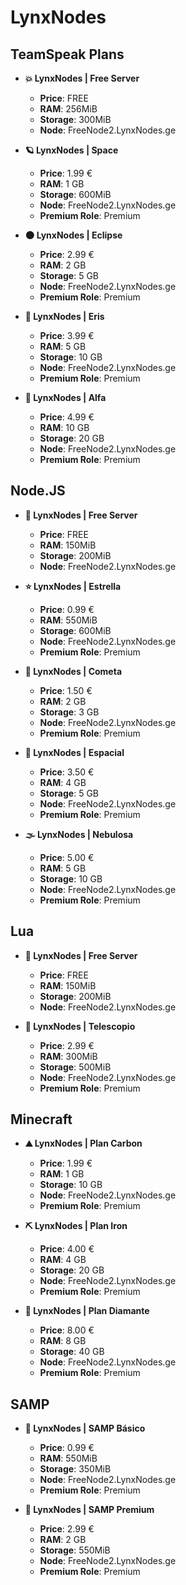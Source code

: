 # LynxNodes

## TeamSpeak Plans
- **💥 LynxNodes | Free Server**
  - **Price**: FREE
  - **RAM**: 256MiB
  - **Storage**: 300MiB
  - **Node**: FreeNode2.LynxNodes.ge

- **🪐 LynxNodes | Space**
  - **Price**: 1.99 €
  - **RAM**: 1 GB
  - **Storage**: 600MiB
  - **Node**: FreeNode2.LynxNodes.ge
  - **Premium Role**: Premium

- **🌑 LynxNodes | Eclipse**
  - **Price**: 2.99 €
  - **RAM**: 2 GB
  - **Storage**: 5 GB
  - **Node**: FreeNode2.LynxNodes.ge
  - **Premium Role**: Premium

- **🌠 LynxNodes | Eris**
  - **Price**: 3.99 €
  - **RAM**: 5 GB
  - **Storage**: 10 GB
  - **Node**: FreeNode2.LynxNodes.ge
  - **Premium Role**: Premium

- **🌟 LynxNodes | Alfa**
  - **Price**: 4.99 €
  - **RAM**: 10 GB
  - **Storage**: 20 GB
  - **Node**: FreeNode2.LynxNodes.ge
  - **Premium Role**: Premium

## Node.JS
- **🚀 LynxNodes | Free Server**
  - **Price**: FREE
  - **RAM**: 150MiB
  - **Storage**: 200MiB
  - **Node**: FreeNode2.LynxNodes.ge

- **⭐ LynxNodes | Estrella**
  - **Price**: 0.99 €
  - **RAM**: 550MiB
  - **Storage**: 600MiB
  - **Node**: FreeNode2.LynxNodes.ge
  - **Premium Role**: Premium

- **🌠 LynxNodes | Cometa**
  - **Price**: 1.50 €
  - **RAM**: 2 GB
  - **Storage**: 3 GB
  - **Node**: FreeNode2.LynxNodes.ge
  - **Premium Role**: Premium

- **🌈 LynxNodes | Espacial**
  - **Price**: 3.50 €
  - **RAM**: 4 GB
  - **Storage**: 5 GB
  - **Node**: FreeNode2.LynxNodes.ge
  - **Premium Role**: Premium

- **🌫️ LynxNodes | Nebulosa**
  - **Price**: 5.00 €
  - **RAM**: 5 GB
  - **Storage**: 10 GB
  - **Node**: FreeNode2.LynxNodes.ge
  - **Premium Role**: Premium

## Lua
- **🚀 LynxNodes | Free Server**
  - **Price**: FREE
  - **RAM**: 150MiB
  - **Storage**: 200MiB
  - **Node**: FreeNode2.LynxNodes.ge

- **🔭 LynxNodes | Telescopio**
  - **Price**: 2.99 €
  - **RAM**: 300MiB
  - **Storage**: 500MiB
  - **Node**: FreeNode2.LynxNodes.ge
  - **Premium Role**: Premium

## Minecraft
- **⛰️ LynxNodes | Plan Carbon**
  - **Price**: 1.99 €
  - **RAM**: 1 GB
  - **Storage**: 10 GB
  - **Node**: FreeNode2.LynxNodes.ge
  - **Premium Role**: Premium

- **⛏️ LynxNodes | Plan Iron**
  - **Price**: 4.00 €
  - **RAM**: 4 GB
  - **Storage**: 20 GB
  - **Node**: FreeNode2.LynxNodes.ge
  - **Premium Role**: Premium

- **💎 LynxNodes | Plan Diamante**
  - **Price**: 8.00 €
  - **RAM**: 8 GB
  - **Storage**: 40 GB
  - **Node**: FreeNode2.LynxNodes.ge
  - **Premium Role**: Premium

## SAMP
- **🎁 LynxNodes | SAMP Básico**
  - **Price**: 0.99 €
  - **RAM**: 550MiB
  - **Storage**: 350MiB
  - **Node**: FreeNode2.LynxNodes.ge
  - **Premium Role**: Premium

- **👑 LynxNodes | SAMP Premium**
  - **Price**: 2.99 €
  - **RAM**: 2 GB
  - **Storage**: 550MiB
  - **Node**: FreeNode2.LynxNodes.ge
  - **Premium Role**: Premium
